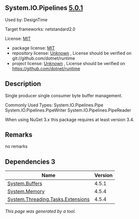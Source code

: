 System.IO.Pipelines [5.0.1](https://www.nuget.org/packages/System.IO.Pipelines/5.0.1)
--------------------

Used by: DesignTime

Target frameworks: netstandard2.0

License: [MIT](../../../../licenses/mit) 

- package license: [MIT](https://licenses.nuget.org/MIT) 
- repository license: [Unknown](git://github.com/dotnet/runtime) , License should be verified on git://github.com/dotnet/runtime
- project license: [Unknown](https://github.com/dotnet/runtime) , License should be verified on https://github.com/dotnet/runtime

Description
-----------
Single producer single consumer byte buffer management.

Commonly Used Types:
System.IO.Pipelines.Pipe
System.IO.Pipelines.PipeWriter
System.IO.Pipelines.PipeReader
 
When using NuGet 3.x this package requires at least version 3.4.

Remarks
-----------
no remarks


Dependencies 3
-----------

|Name|Version|
|----------|:----|
|[System.Buffers](../../../../packages/nuget.org/system.buffers/4.5.1)|4.5.1|
|[System.Memory](../../../../packages/nuget.org/system.memory/4.5.4)|4.5.4|
|[System.Threading.Tasks.Extensions](../../../../packages/nuget.org/system.threading.tasks.extensions/4.5.4)|4.5.4|

*This page was generated by a tool.*